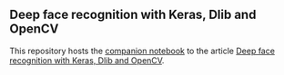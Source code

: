 ## Deep face recognition with Keras, Dlib and OpenCV

This repository hosts the [companion notebook](http://nbviewer.jupyter.org/github/krasserm/face-recognition/blob/master/face-recognition.ipynb) to the article [Deep face recognition with Keras, Dlib and OpenCV](https://krasserm.github.io/2018/02/07/deep-face-recognition/).
